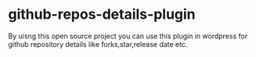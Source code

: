 # github-repos-details-plugin
By uisng this open source project you can use this plugin in wordpress for github repository details like forks,star,release date etc. 
